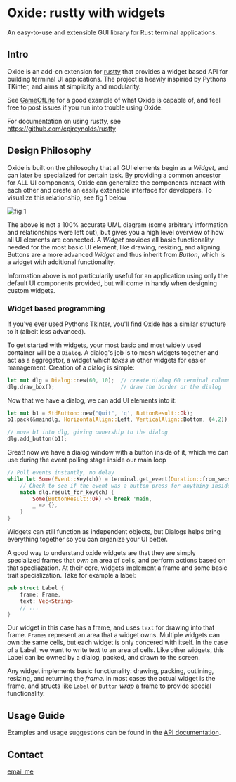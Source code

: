 # Oxide: rustty with widgets

An easy-to-use and extensible GUI library for Rust terminal applications.

## Intro

Oxide is an add-on extension for [rustty](https://github.com/cpjreynolds/rustty) that provides a widget based API 
for building terminal UI applications. The project is heavily inspiried by Pythons TKinter, and aims at simplicity
and modularity.

See [GameOfLife](https://github.com/Syntaf/GameOfLife) for a good example of what Oxide is capable of, and feel free
to post issues if you run into trouble using Oxide.

For documentation on using rustty, see https://github.com/cpjreynolds/rustty

## Design Philosophy

Oxide is built on the philosophy that all GUI elements begin as a _Widget_, and can later be specialized for certain task. By providing a common ancestor for ALL UI components, Oxide can generalize the components interact with each other and create an easily extensible interface for developers. To visualize this relationship, see fig 1 below

![fig 1](https://i.imgur.com/fX2mggD.png)

The above is not a 100% accurate UML diagram (some arbitrary information and relationships were left out), but gives you a high level overview of how all UI elements are connected. A _Widget_ provides all basic functionality needed for the most basic UI element, like drawing, resizing, and aligning. Buttons are a more advanced _Widget_ and thus inherit from _Button_, which is a widget with additional functionality.

Information above is not particularily useful for an application using only the default UI components provided, but will come in handy when designing custom widgets.

### Widget based programming

If you've ever used Pythons Tkinter, you'll find Oxide has a similar structure to it (albeit less advanced).

To get started with widgets, your most basic and most widely used container will be a `Dialog`. A dialog's job is to
mesh widgets together and act as a aggregator, a widget which *takes in* other widgets for easier management. Creation
of a dialog is simple:

```rust
let mut dlg = Dialog::new(60, 10);	// create dialog 60 terminal columns wide, 10 terminal rows long
dlg.draw_box();				        // draw the border or the dialog
```

Now that we have a dialog, we can add UI elements into it:

```rust
let mut b1 = StdButton::new("Quit", 'q', ButtonResult::Ok);		        // Create a stanard button
b1.pack(&maindlg, HorizontalAlign::Left, VerticalAlign::Bottom, (4,2));	// Align button within dialog

// move b1 into dlg, giving ownership to the dialog
dlg.add_button(b1);	
```

Great! now we have a dialog window with a button inside of it, which we can use during the event polling stage inside our main loop

```rust
// Poll events instantly, no delay
while let Some(Event::Key(ch)) = terminal.get_event(Duration::from_secs(0)).unwrap() {
    // Check to see if the event was a button press for anything inside dlg
    match dlg.result_for_key(ch) {
        Some(ButtonResult::Ok) => break 'main,
        _ => {},
    }
}
```

Widgets can still function as independent objects, but Dialogs helps bring everything together so you can organize your UI better.

A good way to understand oxide widgets are that they are simply specialized frames that *own* an area of cells, 
and perform actions based on that specliazation. At their core, widgets implement a frame and some basic trait 
specialization. Take for example a label:


```rust
pub struct Label {
    frame: Frame,
    text: Vec<String>
    // ...
}
```

Our widget in this case has a frame, and uses `text` for drawing into that frame. `Frames` represent an area 
that a widget owns. Multiple widgets can own the same cells, but each widget is only concered with itself. In the
case of a Label, we want to write text to an area of cells. Like other widgets, this Label can be owned by a dialog,
packed, and drawn to the screen. 

Any widget implements basic functionality: drawing, packing, outlining, resizing, and returning the *frame*. In
most cases the actual widget is the frame, and structs like `Label` or `Button` *wrap* a frame to provide special
functionality.

## Usage Guide

Examples and usage suggestions can be found in the [API
documentation][1].

## Contact

[email me](mailto:syntaf@gmail.com)

[1]: http://syntaf.github.io/ruik
